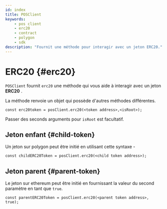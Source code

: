 ```yaml
---
id: index
title: POSClient
keywords:
    - pos client
    - erc20
    - contract
    - polygon
    - sdk
description: "Fournit une méthode pour interagir avec un jeton ERC20."
---
```


# ERC20 {#erc20}

`POSClient` fournit `erc20` une méthode qui vous aide à interagir avec un jeton **ERC20** .

La méthode renvoie un objet qui possède d'autres méthodes différentes.

```
const erc20token = posClient.erc20(<token address>,<isRoot>);
```

Passer des seconds arguments pour `isRoot` est facultatif.

## Jeton enfant {#child-token}

Un jeton sur polygon peut être initié en utilisant cette syntaxe -

```
const childERC20Token = posClient.erc20(<child token address>);
```

## Jeton parent {#parent-token}

Le jeton sur ethereum peut être initié en fournissant la valeur du second paramètre en tant que `true`.

```
const parentERC20Token = posClient.erc20(<parent token address>, true);
```
